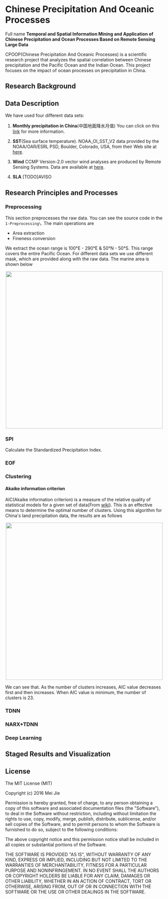 # Chinese Precipitation And Oceanic Processes

Full name **Temporal and Spatial Information Mining and Application of Chinese Precipitation and Ocean Processes Based on Remote Sensing Large Data**

CPOOP(Chinese Precipitation And Oceanic Processes) is a scientific research project that analyzes the spatial correlation  between Chinese precipitation and the Pacific Ocean and the Indian Ocean. This project focuses on the impact of ocean processes on precipitation in China.

## Research Background

## Data Description

We have used four different data sets:

1. **Monthly precipitation in China**(中国地面降水月值) You can click on this [link][PREC] for more information.

2. **SST**(Sea surface temperature). NOAA_OI_SST_V2 data provided by the NOAA/OAR/ESRL PSD, Boulder, Colorado, USA, from their Web site at [here][OISST].

3. **Wind** CCMP Version-2.0 vector wind analyses are produced by Remote Sensing Systems. Data are available at [here][Wind].

4. **SLA**  [TODO]AVISO



## Research Principles and Processes

### Preprocessing
This section preprocesses the raw data. You can see the source code in the `1-Preprocessing\`. The main operations are 
- Area extraction
- Fineness conversion

We extract the ocean range is 100°E - 290°E & 50°N - 50°S. This range covers the entire Pacific Ocean. For different data sets we use different mask, which are provided along with the raw data. The marine area is shown below
<div align="center">
    <img src="https://github.com/MajorChina/CPOOP/blob/master/img/Ocean_Range.png" width="500">
</div>



### SPI

Calculate the Standardized Precipitation Index.

### EOF

### Clustering

#### Akaike information criterion
AIC(Akaike information criterion) is a measure of the relative quality of statistical models for a given set of data(From [wiki][AIC_wiki]). This is an effective means to determine the optimal number of clusters. Using this algorithm for China's land precipitation data, the results are as follows
<div align="center">
    <img src="https://github.com/MajorChina/CPOOP/blob/master/img/Clusters_AIC_200_Optimal_23.png" width="500">
</div>

We can see that. As the number of clusters increases, AIC value decreases first and then increases. When AIC value is minimum, the number of clusters is 23.

### TDNN

### NARX+TDNN

### Deep Learning


## Staged Results and Visualization

## License

The MIT License (MIT)

Copyright (c) 2016 Mei Jie

Permission is hereby granted, free of charge, to any person obtaining a copy
of this software and associated documentation files (the "Software"), to deal
in the Software without restriction, including without limitation the rights
to use, copy, modify, merge, publish, distribute, sublicense, and/or sell
copies of the Software, and to permit persons to whom the Software is
furnished to do so, subject to the following conditions:

The above copyright notice and this permission notice shall be included in all
copies or substantial portions of the Software.

THE SOFTWARE IS PROVIDED "AS IS", WITHOUT WARRANTY OF ANY KIND, EXPRESS OR
IMPLIED, INCLUDING BUT NOT LIMITED TO THE WARRANTIES OF MERCHANTABILITY,
FITNESS FOR A PARTICULAR PURPOSE AND NONINFRINGEMENT. IN NO EVENT SHALL THE
AUTHORS OR COPYRIGHT HOLDERS BE LIABLE FOR ANY CLAIM, DAMAGES OR OTHER
LIABILITY, WHETHER IN AN ACTION OF CONTRACT, TORT OR OTHERWISE, ARISING FROM,
OUT OF OR IN CONNECTION WITH THE SOFTWARE OR THE USE OR OTHER DEALINGS IN THE
SOFTWARE.


[PREC]:http://data.cma.cn/data/detail/dataCode/SURF_CLI_CHN_PRE_MON_GRID_0.5.html
[OISST]:http://www.esrl.noaa.gov/psd/
[Wind]:http://www.remss.com/measurements/ccmp
[AIC_wiki]:https://en.wikipedia.org/wiki/Akaike_information_criterion